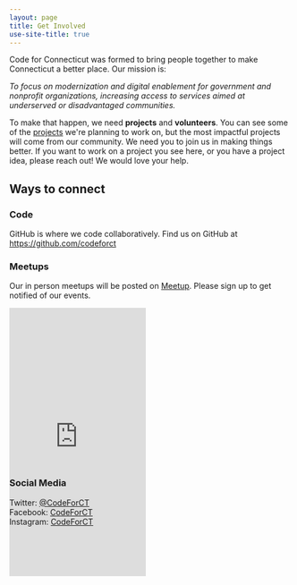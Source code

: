 ```yaml
---
layout: page
title: Get Involved
use-site-title: true
---
```


<p>Code for Connecticut was formed to bring people together to make Connecticut a better place. Our mission is:

<p>
<em>To focus on modernization and digital enablement for government and nonprofit organizations, increasing access to services aimed at underserved or disadvantaged communities.</em></p>

<p>To make that happen, we need <strong>projects</strong> and <strong>volunteers</strong>. You can see some of the <a href="../projects/">projects</a> we're planning to work on, but the most impactful projects will come from our community. We need you to join us in making things better. If you want to work on a project you see here, or you have a project idea, please reach out! We would love your help.</p>

<h2>Ways to connect</h2>

<h3>Code</h3>
<p>GitHub is where we code collaboratively. Find us on GitHub at <a href="https://github.com/codeforct">https://github.com/codeforct</a></p>

<h3>Meetups</h3>
<p>Our in person meetups will be posted on <a href="https://www.meetup.com/Tech-Talent-South-Hartford">Meetup</a>. Please sign up to get notified of our events.</p>
<iframe width="244" height="480" src="https://www.meetup.com/Tech-Talent-South-Hartford" frameborder="0" scrolling="no" style="margin-bottom: -200px"></iframe>

<h3>Social Media</h3>
<p>Twitter: <a href="https://twitter.com/CodeForCT">@CodeForCT</a><br>
Facebook: <a href="https://www.facebook.com/CodeForCT">CodeForCT</a><br>
Instagram: <a href="https://instagram.com/CodeForCT">CodeForCT</a><br></p>
